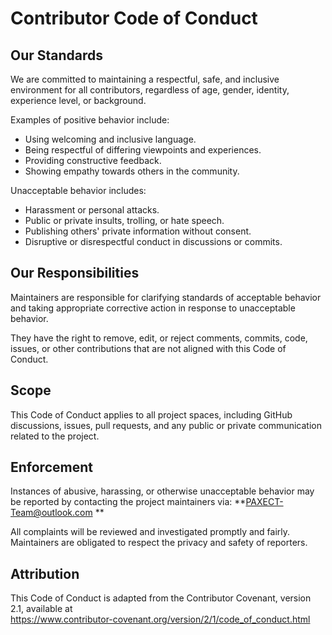 # Contributor Code of Conduct

## Our Standards

We are committed to maintaining a respectful, safe, and inclusive environment for all contributors, regardless of age, gender, identity, experience level, or background.

Examples of positive behavior include:
- Using welcoming and inclusive language.
- Being respectful of differing viewpoints and experiences.
- Providing constructive feedback.
- Showing empathy towards others in the community.

Unacceptable behavior includes:
- Harassment or personal attacks.
- Public or private insults, trolling, or hate speech.
- Publishing others' private information without consent.
- Disruptive or disrespectful conduct in discussions or commits.

## Our Responsibilities

Maintainers are responsible for clarifying standards of acceptable behavior and taking appropriate corrective action in response to unacceptable behavior.

They have the right to remove, edit, or reject comments, commits, code, issues, or other contributions that are not aligned with this Code of Conduct.

## Scope

This Code of Conduct applies to all project spaces, including GitHub discussions, issues, pull requests, and any public or private communication related to the project.

## Enforcement

Instances of abusive, harassing, or otherwise unacceptable behavior may be reported by contacting the project maintainers via:
**PAXECT-Team@outlook.com **

All complaints will be reviewed and investigated promptly and fairly.  
Maintainers are obligated to respect the privacy and safety of reporters.

## Attribution

This Code of Conduct is adapted from the Contributor Covenant, version 2.1, available at  
https://www.contributor-covenant.org/version/2/1/code_of_conduct.html
